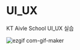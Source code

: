 # UI_UX
KT Aivle School UI_UX 실습

![ezgif com-gif-maker](https://user-images.githubusercontent.com/55547933/175545918-68766b59-18f2-4ebb-aea0-73292a811937.gif)
